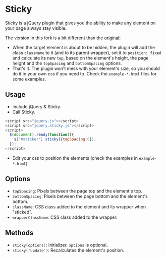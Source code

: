 # Sticky

Sticky is a jQuery plugin that gives you the ability to make any element on your page always stay visible.

The version in this fork is a bit different than the [original](https://github.com/garand/Sticky):

- When the target element is about to be hidden, the plugin will add the class `className` to it (and to its parent wrapper), set it to `position: fixed` and calculate its new `top`, based on the element's height, the page height and the `topSpacing` and `bottomSpacing` options.
- That's it. The plugin won't mess with your element's size, so you should do it in your own css if you need to. Check the `example-*.html` files for some examples.

## Usage

- Include jQuery & Sticky.
- Call Sticky.

```javascript
<script src="jquery.js"></script>
<script src="jquery.sticky.js"></script>
<script>
  $(document).ready(function(){
    $("#sticker").sticky({topSpacing:0});
  });
</script>
```

- Edit your css to position the elements (check the examples in `example-*.html`).

## Options

* `topSpacing`: Pixels between the page top and the element's top.
* `bottomSpacing`: Pixels between the page bottom and the element's bottom.
* `className`: CSS class added to the element and its wrapper when "sticked".
* `wrapperClassName`: CSS class added to the wrapper.

## Methods

* `sticky(options)`: Initializer. `options` is optional.
* `sticky('update')`: Recalculates the element's position.

 